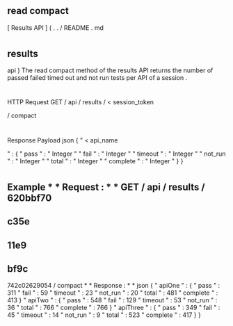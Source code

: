 #
read
compact
-
[
Results
API
]
(
.
.
/
README
.
md
#
results
-
api
)
The
read
compact
method
of
the
results
API
returns
the
number
of
passed
failed
timed
out
and
not
run
tests
per
API
of
a
session
.
#
#
HTTP
Request
GET
/
api
/
results
/
<
session_token
>
/
compact
#
#
Response
Payload
json
{
"
<
api_name
>
"
:
{
"
pass
"
:
"
Integer
"
"
fail
"
:
"
Integer
"
"
timeout
"
:
"
Integer
"
"
not_run
"
:
"
Integer
"
"
total
"
:
"
Integer
"
"
complete
"
:
"
Integer
"
}
}
#
#
Example
*
*
Request
:
*
*
GET
/
api
/
results
/
620bbf70
-
c35e
-
11e9
-
bf9c
-
742c02629054
/
compact
*
*
Response
:
*
*
json
{
"
apiOne
"
:
{
"
pass
"
:
311
"
fail
"
:
59
"
timeout
"
:
23
"
not_run
"
:
20
"
total
"
:
481
"
complete
"
:
413
}
"
apiTwo
"
:
{
"
pass
"
:
548
"
fail
"
:
129
"
timeout
"
:
53
"
not_run
"
:
36
"
total
"
:
766
"
complete
"
:
766
}
"
apiThree
"
:
{
"
pass
"
:
349
"
fail
"
:
45
"
timeout
"
:
14
"
not_run
"
:
9
"
total
"
:
523
"
complete
"
:
417
}
}
